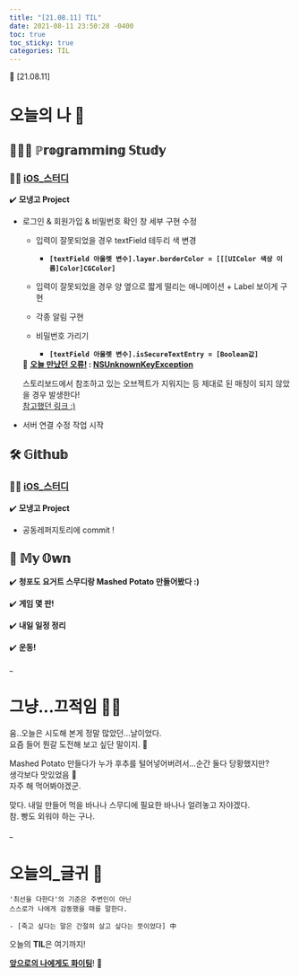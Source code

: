 ```yaml
---
title: "[21.08.11] TIL"
date: 2021-08-11 23:50:28 -0400
toc: true
toc_sticky: true
categories: TIL
---
```


📝 [21.08.11]

# 오늘의 나 💭

## 👩🏻‍💻 ℙ𝕣𝕠𝕘𝕣𝕒𝕞𝕞𝕚𝕟𝕘 𝕊𝕥𝕦𝕕𝕪    

### ☝🏻 <u>iOS_스터디</u>

✔️ **모냉고 Project**

- 로그인 & 회원가입 & 비밀번호 확인 창 세부 구현 수정     
	* 입력이 잘못되었을 경우 textField 테두리 색 변경 
		- **`[textField 아울렛 변수].layer.borderColor = [[[UIColor 색상 이름]Color]CGColor]`** 
	* 입력이 잘못되었을 경우 양 옆으로 짧게 떨리는 애니메이션 + Label 보이게 구현    

	* 각종 알림 구현    

	* 비밀번호 가리기
		- **`[textField 아울렛 변수].isSecureTextEntry = [Boolean값]`**    
      
  <div class="notice--primary" markdown="1">
  🌟 <strong><u>오늘 만났던 오류!</u> : <u>NSUnknownKeyException</u></strong>    

  스토리보드에서 참조하고 있는 오브젝트가 지워지는 등 제대로 된 매칭이 되지 않았을 경우 발생한다!     
  <a href="https://blog.naver.com/akj61300/220063207476">참고했던 링크 :)</a>     
  </div>

- 서버 연결 수정 작업 시작 


## 🛠️ 𝔾𝕚𝕥𝕙𝕦𝕓  	

### ☝🏻 <u>iOS_스터디</u>

✔️ **모냉고 Project**     

- 공동레퍼지토리에 commit !



## 🌝 𝕄𝕪 𝕆𝕨𝕟   

✔️ **청포도 요거트 스무디랑 Mashed Potato 만들어봤다 :)** 

✔️ **게임 몇 판!**              

✔️ **내일 일정 정리**     

✔️ **운동!**    

_
  
# 그냥...끄적임 ✍🏻

움..오늘은 시도해 본게 정말 많았던...날이었다.       
요즘 들어 뭔갈 도전해 보고 싶단 말이지. 🤔   

Mashed Potato 만들다가 누가 후추를 털어넣어버려서...순간 둘다 당황했지만?    
생각보다 맛있었음 👀     
자주 해 먹어봐야겠군.    

맞다. 내일 만들어 먹을 바나나 스무디에 필요한 바나나 얼려놓고 자야겠다.        
참. 빵도 외워야 하는 구나.        
         
_

# 오늘의_글귀 📄

	'최선을 다한다'의 기준은 주변인이 아닌
	스스로가 나에게 감동했을 때를 말한다.
	
	- [죽고 싶다는 말은 간절히 살고 싶다는 뜻이었다] 中


<div class="notice--primary" markdown="1">
오늘의 <strong>TIL</strong>은 여기까지!     
      
<strong><u>앞으로의 나에게도 화이팅</u></strong>! 🌸 
</div>
